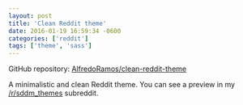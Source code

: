```yaml
---
layout: post
title: 'Clean Reddit theme'
date: 2016-01-19 16:59:34 -0600
categories: ['reddit']
tags: ['theme', 'sass']
---
```


GitHub repository: [AlfredoRamos/clean-reddit-theme](https://github.com/AlfredoRamos/clean-reddit-theme)

A minimalistic and clean Reddit theme. You can see a preview in my [/r/sddm_themes](https://www.reddit.com/r/sddm_themes/) subreddit.
